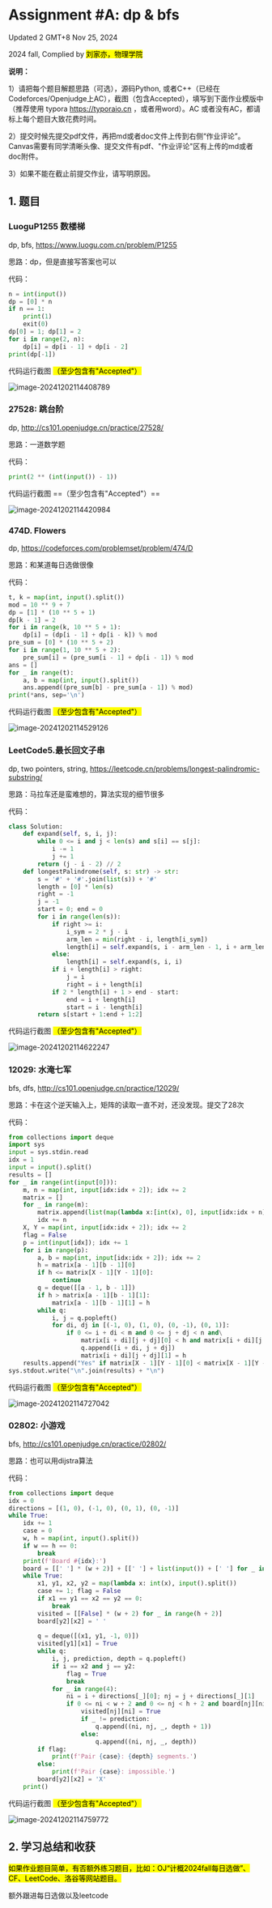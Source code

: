 # Assignment #A: dp & bfs

Updated 2 GMT+8 Nov 25, 2024

2024 fall, Complied by <mark>刘家亦，物理学院</mark>



**说明：**

1）请把每个题目解题思路（可选），源码Python, 或者C++（已经在Codeforces/Openjudge上AC），截图（包含Accepted），填写到下面作业模版中（推荐使用 typora https://typoraio.cn ，或者用word）。AC 或者没有AC，都请标上每个题目大致花费时间。

2）提交时候先提交pdf文件，再把md或者doc文件上传到右侧“作业评论”。Canvas需要有同学清晰头像、提交文件有pdf、"作业评论"区有上传的md或者doc附件。

3）如果不能在截止前提交作业，请写明原因。



## 1. 题目

### LuoguP1255 数楼梯

dp, bfs, https://www.luogu.com.cn/problem/P1255

思路：dp，但是直接写答案也可以



代码：

```python
n = int(input())
dp = [0] * n
if n == 1:
    print(1)
    exit(0)
dp[0] = 1; dp[1] = 2
for i in range(2, n):
    dp[i] = dp[i - 1] + dp[i - 2]
print(dp[-1])
```



代码运行截图 <mark>（至少包含有"Accepted"）</mark>

![image-20241202114408789](C:\Users\admin\AppData\Roaming\Typora\typora-user-images\image-20241202114408789.png)



### 27528: 跳台阶

dp, http://cs101.openjudge.cn/practice/27528/

思路：一道数学题



代码：

```python
print(2 ** (int(input()) - 1))

```



代码运行截图 ==（至少包含有"Accepted"）==

![image-20241202114420984](C:\Users\admin\AppData\Roaming\Typora\typora-user-images\image-20241202114420984.png)



### 474D. Flowers

dp, https://codeforces.com/problemset/problem/474/D

思路：和某道每日选做很像



代码：

```python
t, k = map(int, input().split())
mod = 10 ** 9 + 7
dp = [1] * (10 ** 5 + 1)
dp[k - 1] = 2
for i in range(k, 10 ** 5 + 1):
    dp[i] = (dp[i - 1] + dp[i - k]) % mod
pre_sum = [0] * (10 ** 5 + 2)
for i in range(1, 10 ** 5 + 2):
    pre_sum[i] = (pre_sum[i - 1] + dp[i - 1]) % mod
ans = []
for _ in range(t):
    a, b = map(int, input().split())
    ans.append((pre_sum[b] - pre_sum[a - 1]) % mod)
print(*ans, sep='\n')
```



代码运行截图 <mark>（至少包含有"Accepted"）</mark>

![image-20241202114529126](C:\Users\admin\AppData\Roaming\Typora\typora-user-images\image-20241202114529126.png)



### LeetCode5.最长回文子串

dp, two pointers, string, https://leetcode.cn/problems/longest-palindromic-substring/

思路：马拉车还是蛮难想的，算法实现的细节很多



代码：

```python
class Solution:
    def expand(self, s, i, j):
        while 0 <= i and j < len(s) and s[i] == s[j]:
            i -= 1
            j += 1
        return (j - i - 2) // 2
    def longestPalindrome(self, s: str) -> str:
        s = '#' + '#'.join(list(s)) + '#'
        length = [0] * len(s)
        right = -1
        j = -1
        start = 0; end = 0
        for i in range(len(s)):
            if right >= i:
                i_sym = 2 * j - i
                arm_len = min(right - i, length[i_sym])
                length[i] = self.expand(s, i - arm_len - 1, i + arm_len + 1)
            else:
                length[i] = self.expand(s, i, i)
            if i + length[i] > right:
                j = i
                right = i + length[i]
            if 2 * length[i] + 1 > end - start:
                end = i + length[i]
                start = i - length[i]
        return s[start + 1:end + 1:2]
```



代码运行截图 <mark>（至少包含有"Accepted"）</mark>

![image-20241202114622247](C:\Users\admin\AppData\Roaming\Typora\typora-user-images\image-20241202114622247.png)





### 12029: 水淹七军

bfs, dfs, http://cs101.openjudge.cn/practice/12029/

思路：卡在这个逆天输入上，矩阵的读取一直不对，还没发现。提交了28次



代码：

```python
from collections import deque
import sys
input = sys.stdin.read
idx = 1
input = input().split()
results = []
for _ in range(int(input[0])):
    m, n = map(int, input[idx:idx + 2]); idx += 2
    matrix = []
    for _ in range(m):
        matrix.append(list(map(lambda x:[int(x), 0], input[idx:idx + n])))
        idx += n
    X, Y = map(int, input[idx:idx + 2]); idx += 2
    flag = False
    p = int(input[idx]); idx += 1
    for i in range(p):
        a, b = map(int, input[idx:idx + 2]); idx += 2
        h = matrix[a - 1][b - 1][0]
        if h <= matrix[X - 1][Y - 1][0]:
            continue
        q = deque([[a - 1, b - 1]])
        if h > matrix[a - 1][b - 1][1]:
            matrix[a - 1][b - 1][1] = h
        while q:
            i, j = q.popleft()
            for di, dj in [(-1, 0), (1, 0), (0, -1), (0, 1)]:
                if 0 <= i + di < m and 0 <= j + dj < n and\
                    matrix[i + di][j + dj][0] < h and matrix[i + di][j + dj][1] < h:
                    q.append([i + di, j + dj])
                    matrix[i + di][j + dj][1] = h
    results.append("Yes" if matrix[X - 1][Y - 1][0] < matrix[X - 1][Y - 1][1] else "No")
sys.stdout.write("\n".join(results) + "\n")
```



代码运行截图 <mark>（至少包含有"Accepted"）</mark>

![image-20241202114727042](C:\Users\admin\AppData\Roaming\Typora\typora-user-images\image-20241202114727042.png)



### 02802: 小游戏

bfs, http://cs101.openjudge.cn/practice/02802/

思路：也可以用dijstra算法



代码：

```python
from collections import deque
idx = 0
directions = [(1, 0), (-1, 0), (0, 1), (0, -1)]
while True:
    idx += 1
    case = 0
    w, h = map(int, input().split())
    if w == h == 0:
        break
    print(f'Board #{idx}:')
    board = [[' '] * (w + 2)] + [[' '] + list(input()) + [' '] for _ in range(h)] + [[' '] * (w + 2)]
    while True:
        x1, y1, x2, y2 = map(lambda x: int(x), input().split())
        case += 1; flag = False
        if x1 == y1 == x2 == y2 == 0:
            break
        visited = [[False] * (w + 2) for _ in range(h + 2)]
        board[y2][x2] = ' '
        
        q = deque([(x1, y1, -1, 0)])
        visited[y1][x1] = True
        while q:
            i, j, prediction, depth = q.popleft()
            if i == x2 and j == y2:
                flag = True
                break
            for _ in range(4):
                ni = i + directions[_][0]; nj = j + directions[_][1]
                if 0 <= ni < w + 2 and 0 <= nj < h + 2 and board[nj][ni] == ' ' and not visited[nj][ni]:
                    visited[nj][ni] = True
                    if _ != prediction:
                        q.append((ni, nj, _, depth + 1))
                    else:
                        q.append((ni, nj, _, depth))
        if flag:
            print(f'Pair {case}: {depth} segments.')
        else:
            print(f'Pair {case}: impossible.')
        board[y2][x2] = 'X'
    print()
```



代码运行截图 <mark>（至少包含有"Accepted"）</mark>

![image-20241202114759772](C:\Users\admin\AppData\Roaming\Typora\typora-user-images\image-20241202114759772.png)



## 2. 学习总结和收获

<mark>如果作业题目简单，有否额外练习题目，比如：OJ“计概2024fall每日选做”、CF、LeetCode、洛谷等网站题目。</mark>

额外跟进每日选做以及leetcode



